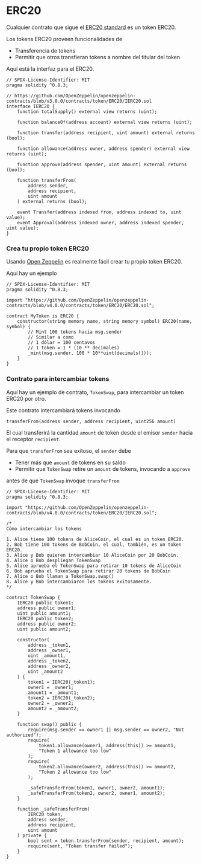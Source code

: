 # ERC20

Cualquier contrato que sigue el [ERC20 standard](https://eips.ethereum.org/EIPS/eip-20) es un token ERC20.

Los tokens ERC20 proveen funcionalidades de

* Transferencia de tokens
* Permitir que otros transfieran tokens a nombre del titular del token

Aquí está la interfaz para el ERC20.

```solidity
// SPDX-License-Identifier: MIT
pragma solidity ^0.8.3;

// https://github.com/OpenZeppelin/openzeppelin-contracts/blob/v3.0.0/contracts/token/ERC20/IERC20.sol
interface IERC20 {
    function totalSupply() external view returns (uint);

    function balanceOf(address account) external view returns (uint);

    function transfer(address recipient, uint amount) external returns (bool);

    function allowance(address owner, address spender) external view returns (uint);

    function approve(address spender, uint amount) external returns (bool);

    function transferFrom(
        address sender,
        address recipient,
        uint amount
    ) external returns (bool);

    event Transfer(address indexed from, address indexed to, uint value);
    event Approval(address indexed owner, address indexed spender, uint value);
}
```

### Crea tu propio token ERC20 <a href="#create-your-own-erc20-token" id="create-your-own-erc20-token"></a>

Usando [Open Zeppelin](https://github.com/OpenZeppelin/openzeppelin-contracts) es realmente fácil crear tu propio token ERC20.

Aquí hay un ejemplo

```solidity
// SPDX-License-Identifier: MIT
pragma solidity ^0.8.3;

import "https://github.com/OpenZeppelin/openzeppelin-contracts/blob/v4.0.0/contracts/token/ERC20/ERC20.sol";

contract MyToken is ERC20 {
    constructor(string memory name, string memory symbol) ERC20(name, symbol) {
        // Mint 100 tokens hacia msg.sender
        // Similar a como
        // 1 dólar = 100 centavos
        // 1 token = 1 * (10 ** decimales)
        _mint(msg.sender, 100 * 10**uint(decimals()));
    }
}
```

### Contrato para intercambiar tokens <a href="#contract-to-swap-tokens" id="contract-to-swap-tokens"></a>

Aquí hay un ejemplo de contrato, `TokenSwap`, para intercambiar un token ERC20 por otro.

Este contrato intercambiará tokens invocando

    transferFrom(address sender, address recipient, uint256 amount)

El cual transferirá la cantidad `amount` de token desde el emisor `sender` hacia el receptor `recipient`.

Para que `transferFrom` sea exitoso, el `sender` debe

* Tener más que `amount` de tokens en su saldo
* Permitir que `TokenSwap` retire un `amount` de tokens, invocando a `approve`

antes de que `TokenSwap` invoque `transferFrom`

```solidity
// SPDX-License-Identifier: MIT
pragma solidity ^0.8.3;

import "https://github.com/OpenZeppelin/openzeppelin-contracts/blob/v4.0.0/contracts/token/ERC20/IERC20.sol";

/*
Cómo intercambiar los tokens

1. Alice tiene 100 tokens de AliceCoin, el cual es un token ERC20.
2. Bob tiene 100 tokens de BobCoin, el cual, también, es un token ERC20.
3. Alice y Bob quieren intercambiar 10 AliceCoin por 20 BobCoin.
4. Alice o Bob despliegan TokenSwap
5. Alice aprueba el TokenSwap para retirar 10 tokens de AliceCoin
6. Bob aprueba el TokenSwap para retirar 20 tokens de BobCoin
7. Alice o Bob llaman a TokenSwap.swap()
8. Alice y Bob intercambiaron los tokens exitosamente.
*/

contract TokenSwap {
    IERC20 public token1;
    address public owner1;
    uint public amount1;
    IERC20 public token2;
    address public owner2;
    uint public amount2;

    constructor(
        address _token1,
        address _owner1,
        uint _amount1,
        address _token2,
        address _owner2,
        uint _amount2
    ) {
        token1 = IERC20(_token1);
        owner1 = _owner1;
        amount1 = _amount1;
        token2 = IERC20(_token2);
        owner2 = _owner2;
        amount2 = _amount2;
    }

    function swap() public {
        require(msg.sender == owner1 || msg.sender == owner2, "Not authorized");
        require(
            token1.allowance(owner1, address(this)) >= amount1,
            "Token 1 allowance too low"
        );
        require(
            token2.allowance(owner2, address(this)) >= amount2,
            "Token 2 allowance too low"
        );

        _safeTransferFrom(token1, owner1, owner2, amount1);
        _safeTransferFrom(token2, owner2, owner1, amount2);
    }

    function _safeTransferFrom(
        IERC20 token,
        address sender,
        address recipient,
        uint amount
    ) private {
        bool sent = token.transferFrom(sender, recipient, amount);
        require(sent, "Token transfer failed");
    }
}
```

